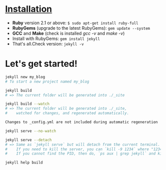 # [Installation](https://jekyllrb.com/docs/installation/)

* **Ruby** version 2.1 or above:
`$ sudo apt-get install ruby-full`
* **RubyGems** (upgrade to the latest RubyGems):
`gem update --system`
* **GCC** and **Make** (check is installed *gcc -v* and *make -v*)
* Install with RubyGems:
`gem install jekyll`
* That's all.Check version:
`jekyll -v`

# Let's get started!

```bash
jekyll new my_blog
# To start a new project named my_blog

jekyll build
# => The current folder will be generated into ./_site

jekyll build --watch
# => The current folder will be generated into ./_site,
#    watched for changes, and regenerated automatically.

Changes to _config.yml are not included during automatic regeneration

jekyll serve --no-watch

jekyll serve --detach
# => Same as `jekyll serve` but will detach from the current terminal.
#    If you need to kill the server, you can `kill -9 1234` where "1234" is the PID.
#    If you cannot find the PID, then do, `ps aux | grep jekyll` and kill the instance.

jekyll help build
```